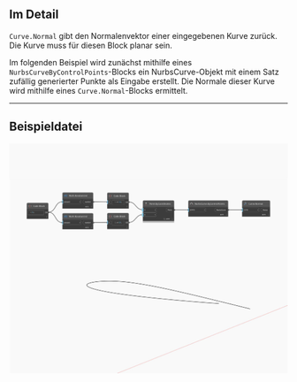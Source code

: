 ## Im Detail
`Curve.Normal` gibt den Normalenvektor einer eingegebenen Kurve zurück. Die Kurve muss für diesen Block planar sein.

Im folgenden Beispiel wird zunächst mithilfe eines `NurbsCurveByControlPoints`-Blocks ein NurbsCurve-Objekt mit einem Satz zufällig generierter Punkte als Eingabe erstellt. Die Normale dieser Kurve wird mithilfe eines `Curve.Normal`-Blocks ermittelt.

___
## Beispieldatei

![Normal](./Autodesk.DesignScript.Geometry.Curve.Normal_img.jpg)

